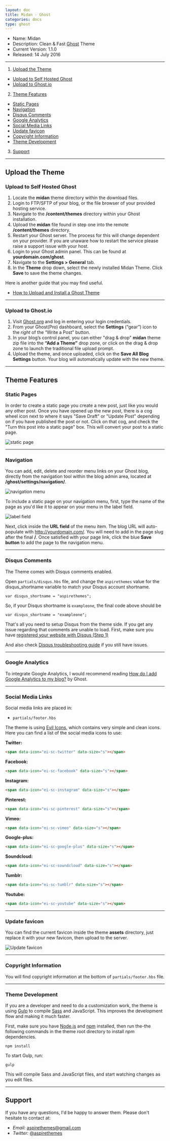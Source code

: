 ```yaml
---
layout: doc
title: Midan - Ghost
categories: docs
type: ghost
---
```


* Name: Midan
* Description: Clean & Fast [Ghost](https://ghost.org/) Theme
* Current Version: 1.1.0
* Released: 14 July 2016

---

1. [Upload the Theme](#upload-the-theme)
  * [Upload to Self Hosted Ghost](#upload-to-self-hosted-ghost)
  * [Upload to Ghost.io](#upload-to-ghostio)
2. [Theme Features](#theme-features)
  * [Static Pages](#static-pages)
  * [Navigation](#navigation)
  * [Disqus Comments](#disqus-comments)
  * [Google Analytics](#google-analytics)
  * [Social Media Links](#social-media-links)
  * [Update favicon](#update-favicon)
  * [Copyright Information](#copyright-information)
  * [Theme Development](#theme-development)
3. [Support](#support)

---

## Upload the Theme

### Upload to Self Hosted Ghost

1. Locate the **midan** theme directory within the download files.
2. Login to FTP/SFTP of your blog, or the file browser of your provided hosting service.
3. Navigate to the **/content/themes** directory within your Ghost installation.
4. Upload the **midan** file found in step one into the remote **/content/themes** directory.
5. Restart your Ghost server. The process for this will change dependent on your provider. If you are unaware how to restart the service please raise a support issue with your host.
6. Login to your Ghost admin panel. This can be found at **yourdomain.com/ghost**.
7. Navigate to the **Settings > General** tab.
8. In the **Theme** drop down, select the newly installed Midan Theme. Click **Save** to save the theme changes.

Here is another guide that you may find useful.

* [How to Upload and Install a Ghost Theme](https://www.ghostforbeginners.com/how-to-upload-a-theme/)

---

### Upload to Ghost.io

1. Visit [Ghost.org](https://ghost.org/) and log in entering your login credentials.
2. From your Ghost(Pro) dashboard, select the **Settings** (“gear”) icon to the _right_ of the “Write a Post” button.
3. In your blog’s control panel, you can either "drag & drop" **midan** theme zip file into the **“Add a Theme”** drop zone, or click on the drag & drop zone to launch the traditional file upload prompt.
4. Upload the theme, and once uploaded, click on the **Save All Blog Settings** button. Your blog will automatically update with the new theme.

---

## Theme Features

### Static Pages

In order to create a static page you create a new post, just like you would any other post. Once you have opened up the new post, there is a cog wheel icon next to where it says "Save Draft" or "Update Post" depending on if you have published the post or not. Click on that cog, and check the "Turn this post into a static page" box. This will convert your post to a static page.

![static page](/images/docs/ghost/midan/staticpage.png)

---

### Navigation

You can add, edit, delete and reorder menu links on your Ghost blog, directly from the navigation tool within the blog admin area, located at **/ghost/settings/navigation/**.

![navigation menu](/images/docs/ghost/midan/navigation-edit.png)

To include a static page on your navigation menu, first, type the name of the page as you'd like it to appear on your menu in the label field.

![label field](/images/docs/ghost/midan/label-field.png)

Next, click inside the **URL field** of the menu item. The blog URL will auto-populate with http://yourdomain.com/. You will need to add in the page slug after the final **/**. Once satisfied with your page link, click the blue **Save button** to add the page to the navigation menu.

---

### Disqus Comments

The Theme comes with Disqus comments enabled.

Open `partials/disqus.hbs` file, and change the `aspirethemes` value for the disqus_shortname variable to match your Disqus account shortname.

```
var disqus_shortname = "aspirethemes";
```

So, if your Disqus shortname is `exampleone`, the final code above should be

```
var disqus_shortname = "exampleone";
```

That's all you need to setup Disqus from the theme side. If you get any issue regarding that comments are unable to load. First, make sure you have [registered your website with Disqus (Step 1)](https://help.disqus.com/customer/portal/articles/466182-publisher-quick-start-guide)

And also check [Disqus troubleshooting guide](https://help.disqus.com/customer/portal/articles/472007-i-m-receiving-the-message-%22we-were-unable-to-load-disqus-%22) if you still have issues.

---

### Google Analytics

To integrate Google Analytics, I would recommend reading [How do I add Google Analytics to my blog?](http://support.ghost.org/add-google-analytics-blog/) by Ghost.

---

### Social Media Links

Social media links are placed in:

- `partials/footer.hbs`

The theme is using [Evil Icons](http://evil-icons.io/), which contains very simple and clean icons. Here you can find a list of the social media icons to use:

**Twitter:**

```html
<span data-icon="ei-sc-twitter" data-size="s"></span>
```

**Facebook:**

```html
<span data-icon="ei-sc-facebook" data-size="s"></span>
```

**Instagram:**

```html
<span data-icon="ei-sc-instagram" data-size="s"></span>
```

**Pinterest:**

```html
<span data-icon="ei-sc-pinterest" data-size="s"></span>
```

**Vimeo:**

```html
<span data-icon="ei-sc-vimeo" data-size="s"></span>
```

**Google-plus:**

```html
<span data-icon="ei-sc-google-plus" data-size="s"></span>
```

**Soundcloud:**

```html
<span data-icon="ei-sc-soundcloud" data-size="s"></span>
```

**Tumblr:**

```html
<span data-icon="ei-sc-tumblr" data-size="s"></span>
```

**Youtube:**

```html
<span data-icon="ei-sc-youtube" data-size="s"></span>
```

---

### Update favicon

You can find the current favicon inside the theme **assets** directory, just replace it with your new favicon, then upload to the server.

![Update favicon](/images/docs/ghost/midan/update-favicon.png)

---

### Copyright Information

You will find copyright information at the bottom of `partials/footer.hbs` file.

---

### Theme Development

If you are a developer and need to do a customization work, the theme is using [Gulp](https://github.com/gulpjs/gulp) to compile [Sass](http://sass-lang.com/) and JavaScript. This improves the development flow and making it much faster.

First, make sure you have [Node.js](https://nodejs.org/en/) and [npm](https://www.npmjs.com/) installed, then run the-the following commands in the theme root directory to install *npm* dependencies.

```
npm install
```

To start Gulp, run:

```
gulp
```

This will compile Sass and JavaScript files, and start watching changes as you edit files.

---

## Support

If you have any questions, I'd be happy to answer them. Please don't hesitate to contact at:

* _Email:_ [aspirethemes@gmail.com](mailto:aspirethemes@gmail.com)
* _Twitter:_ [@aspirethemes](https://twitter.com/aspirethemes)